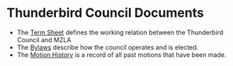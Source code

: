 # Thunderbird Council Documents

* The [Term Sheet](./TERM_SHEET.md) defines the working relation between the Thunderbird Council and
  MZLA
* The [Bylaws](./BY_LAWS.md) describe how the council operates and is elected.
* The [Motion History](./MOTIONS.md) is a record of all past motions that have been made.
